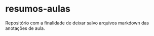 # resumos-aulas
Repositório com a finalidade de deixar salvo arquivos markdown das anotações de aula.
